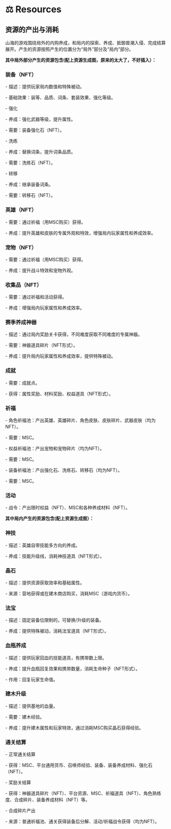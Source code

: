 # ⚖️ Resources

## **资源的产出与消耗**

山海的游戏围绕局外的内购养成，和局内的探索、养成、抵御兽潮入侵、完成结算展开。产生的资源按照产生的位置分为“局外”部分及“局内”部分。

**其中局外部分产生的资源包含(配上资源生成图，原来的太大了，不好插入）：**

### **装备（NFT）**

\- 描述：提供玩家局内数值和特殊被动。

\- 基础效果：装等、品质、词条、套装效果、强化等级。

\- 强化

\- 养成：强化武器等级，提升属性。

\- 需要：装备强化石（NFT）。

\- 洗练

\- 养成：替换词条，提升词条品质。

\- 需要：洗练石（NFT）。

\- 转移

\- 养成：继承装备词条。

\- 需要：转移石（NFT）。

### &#x20;**英雄（NFT）**

\- 需要：通过祈福（用MSC购买）获得。

\- 养成：提升英雄和皮肤的专属外观和特效，增强局内玩家属性和养成效率。

### &#x20;**宠物（NFT）**

\- 需要：通过祈福（用MSC购买）获得。

\- 养成：提升战斗特效和宠物外观。

### **收集品（NFT）**

\- 需要：通过祈福和活动获得。

\- 养成：增强局内玩家属性和养成效率。

### **赛季养成神器**

\- 描述：通过局内奖励关卡获得，不同难度获取不同难度的专属神器。

\- 需要：神器道具碎片（NFT形式）。

\- 养成：提升局内玩家属性和养成效率，提供特殊被动。

### &#x20;**成就**

\- 需要：成就点。

\- 获得：属性奖励、材料奖励、权益道具（NFT形式）。

### &#x20;**祈福**

\- 角色祈福池：产出英雄、英雄碎片、角色皮肤、皮肤碎片、武器皮肤（均为NFT）。

\- 需要：MSC。

\- 权益祈福池：产出宠物和宠物碎片（均为NFT）。

\- 需要：MSC。

\- 装备祈福池：产出强化石、洗练石、转移石（均为NFT）。

\- 需要：MSC。

### **活动**

\- 战令：产出限时权益（NFT）、MSC和各种养成材料（NFT）。

**其中局内产生的资源包含(配上资源生成图）：**

### **神技**

\- 描述：英雄自带技能多方向的养成。

\- 养成：技能升级线，消耗神技道具（NFT形式）。

### **晶石**

\- 描述：提供资源获取效率和基础属性。

\- 来源：营地获得或在建木商店购买，消耗MSC（游戏内货币）。

### **法宝**

\- 描述：固定装备位限制的，可替换/升级的装备。

\- 养成：提供特殊被动，消耗法宝道具（NFT形式）。

### **血瓶养成**

\- 描述：提供玩家回血的技能道具，有携带数上限。

\- 养成：提升血瓶回复效果和携带数量，消耗生命种子（NFT形式）。

\- 作用：回复玩家生命值。

### **建木升级**

\- 描述：提供基地的血量。

\- 需要：建木经验。

\- 养成：提升建木属性和玩家特效，通过消耗MSC购买晶石获得经验。

### &#x20;**通关结算**

\- 正常通关结算

\- 获得：MSC、平台通用货币、召唤师经验、装备、装备养成材料、强化石（NFT）。

\- 奖励关结算

\- 获得：神器道具碎片（NFT）、平台资源、MSC、祈福道具（NFT）、角色熟练度、合成碎片、装备养成材料（NFT）等。

\- 合成碎片产出

\- 来源：普通祈福池、通关获得装备后分解、活动/祈福战令获得（均为NFT）。
